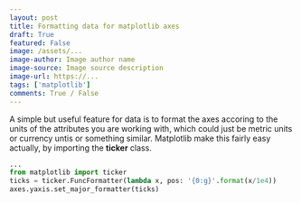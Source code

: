 ```yaml
---
layout: post
title: Formatting data for matplotlib axes
draft: True
featured: False
image: /assets/...
image-author: Image author name
image-source: Image source description
image-url: https://...
tags: ['matplotlib']
comments: True / False
---
```


A simple but useful feature for data is to format the axes accoring to the units of the attributes you are working with, which could just be metric units or currency untis or something similar. Matplotlib make this fairly easy actually, by importing the **ticker** class. 

```python
...
from matplotlib import ticker
ticks = ticker.FuncFormatter(lambda x, pos: '{0:g}'.format(x/1e4))
axes.yaxis.set_major_formatter(ticks)
```

<!-- # Figure or image without caption
![Plot](/assets/...)

# Figure or image with caption
{% include image.html
    src="/assets/..."
    alt="Image title"
    caption="Image caption"
%} -->
